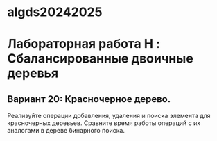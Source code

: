 # algds20242025
# Лабораторная работа H : Сбалансированные двоичные деревья
## Вариант 20: Красно­черное дерево.
Реализуйте операции добавления, удаления и поиска элемента для красно­черных деревьев. Сравните
время работы операций с их аналогами в дереве бинарного поиска.
